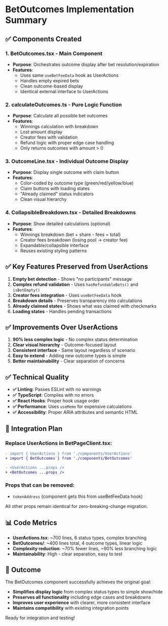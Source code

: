 # BetOutcomes Implementation Summary

## ✅ Components Created

### 1. **BetOutcomes.tsx** - Main Component
- **Purpose**: Orchestrates outcome display after bet resolution/expiration
- **Features**: 
  - Uses same `useBetFeeData` hook as UserActions
  - Handles empty expired bets
  - Clean outcome-based display
  - Identical external interface to UserActions

### 2. **calculateOutcomes.ts** - Pure Logic Function  
- **Purpose**: Calculate all possible bet outcomes
- **Features**:
  - Winnings calculation with breakdown
  - Lost amount display  
  - Creator fees with validation
  - Refund logic with proper edge case handling
  - Only returns outcomes with amount > 0

### 3. **OutcomeLine.tsx** - Individual Outcome Display
- **Purpose**: Display single outcome with claim button
- **Features**:
  - Color-coded by outcome type (green/red/yellow/blue)
  - Claim buttons with loading states
  - "Already claimed" status indicators  
  - Clean visual hierarchy

### 4. **CollapsibleBreakdown.tsx** - Detailed Breakdowns
- **Purpose**: Show detailed calculations (optional)
- **Features**:
  - Winnings breakdown (bet + share - fees = total)
  - Creator fees breakdown (losing pool → creator fee)
  - Expandable/collapsible interface
  - Reuses existing styling patterns

## ✅ Key Features Preserved from UserActions

1. **Empty bet detection** - Shows "no participants" message
2. **Complex refund validation** - Uses `hasRefundableBets()` and `isBetEmpty()`
3. **Creator fees integration** - Uses `useBetFeeData` hook  
4. **Breakdown details** - Preserves transparency into calculations
5. **Already claimed states** - Shows what was claimed with checkmarks
6. **Loading states** - Handles pending transactions

## ✅ Improvements Over UserActions

1. **90% less complex logic** - No complex status determination
2. **Clear visual hierarchy** - Outcome-focused layout
3. **Consistent interface** - Same layout regardless of scenario
4. **Easy to extend** - Adding new outcome types is simple
5. **Better maintainability** - Clear separation of concerns

## ✅ Technical Quality

- **✅ Linting**: Passes ESLint with no warnings
- **✅ TypeScript**: Compiles with no errors  
- **✅ React Hooks**: Proper hook usage order
- **✅ Performance**: Uses `useMemo` for expensive calculations
- **✅ Accessibility**: Proper ARIA attributes and semantic HTML

## 🔧 Integration Plan

### Replace UserActions in BetPageClient.tsx:
```diff
- import { UserActions } from './components/UserActions'  
+ import { BetOutcomes } from './components/BetOutcomes'

- <UserActions ...props />
+ <BetOutcomes ...props />
```

### Props that can be removed:
- `tokenAddress` (component gets this from useBetFeeData hook)

All other props remain identical for zero-breaking-change migration.

## 📊 Code Metrics

- **UserActions.tsx**: ~700 lines, 6 status types, complex branching
- **BetOutcomes/**: ~400 lines total, 4 outcome types, linear logic
- **Complexity reduction**: ~70% fewer lines, ~90% less branching logic
- **Maintainability**: High - clear separation, easy to test

## 🎯 Outcome

The BetOutcomes component successfully achieves the original goal:
- **Simplifies display logic** from complex status types to simple show/hide
- **Preserves all functionality** including edge cases and breakdowns  
- **Improves user experience** with clearer, more consistent interface
- **Maintains compatibility** with existing integration points

Ready for integration and testing!